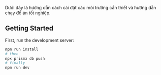 Dưới đây là hướng dẫn cách cài đặt các môi trường cần thiết và hướng dẫn chạy đồ án tốt nghiệp.

## Getting Started

First, run the development server:

```bash
npm run install
# then
npx prisma db push 
# finally 
npm run dev
```